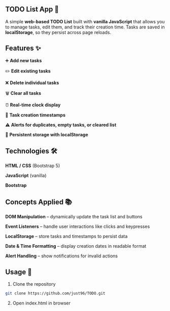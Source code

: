 ## TODO List App 📝

A simple **web-based TODO List** built with **vanilla JavaScript** that allows you to manage tasks, edit them, and track their creation time. Tasks are saved in **localStorage**, so they persist across page reloads.

## Features ✨

➕ **Add new tasks**

✏️ **Edit existing tasks**

❌ **Delete individual tasks**

🗑️ **Clear all tasks**

⏰ **Real-time clock display**

📅 **Task creation timestamps**

⚠️ **Alerts for duplicates, empty tasks, or cleared list**

💾 **Persistent storage with localStorage**

## Technologies 🛠️

**HTML / CSS** (Bootstrap 5)

**JavaScript** (vanilla)

**Bootstrap**

## Concepts Applied 📚

**DOM Manipulation** – dynamically update the task list and buttons

**Event Listeners** – handle user interactions like clicks and keypresses

**LocalStorage** – store tasks and timestamps to persist data

**Date & Time Formatting** – display creation dates in readable format

**Alert Handling** – show notifications for invalid actions

## Usage 🚀
1. Clone the repository
```bash
git clone https://github.com/just96/TODO.git
```
2. Open index.html in browser
